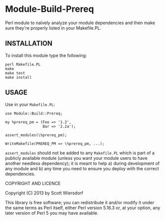 Module-Build-Prereq
===================

Perl module to naïvely analyze your module dependencies and then make
sure they're properly listed in your Makefile.PL.

## INSTALLATION ##

To install this module type the following:

    perl Makefile.PL
    make
    make test
    make install

## USAGE ##

Use in your `Makefile.PL`:

    use Module::Build::Prereq;

    my %prereq_pm = (Foo => '1.2',
                     Bar => '2.2a');

    assert_modules(\%prereq_pm);

    WriteMakefile(PREREQ_PM => \%prereq_pm, ...);

`assert_modules` should not be added to any `Makefile.PL` which is
part of a publicly available module (unless you want your module users
to have another needless dependency); it is meant to help a) during
development of any module and b) any time you need to ensure you
deploy with the correct dependencies.

COPYRIGHT AND LICENCE

Copyright (C) 2013 by Scott Wiersdorf

This library is free software; you can redistribute it and/or modify
it under the same terms as Perl itself, either Perl version 5.16.3 or,
at your option, any later version of Perl 5 you may have available.


